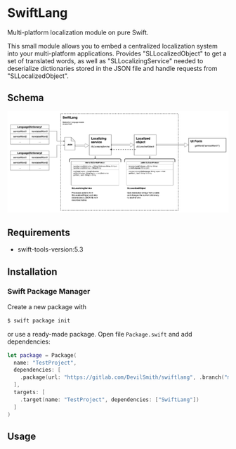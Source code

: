 # SwiftLang

Multi-platform localization module on pure Swift.

This small module allows you to embed a centralized localization system into your multi-platform applications. Provides "SLLocalizedObject" to get a set of translated words, as well as "SLLocalizingService" needed to deserialize dictionaries stored in the JSON file and handle requests from "SLLocalizedObject".

## Schema
![SchemaImage](SwiftLangSchema.jpg)

## Requirements
- swift-tools-version:5.3

## Installation

### Swift Package Manager
Create a new package with 
```bash
$ swift package init
```

or use a ready-made package. Open file `Package.swift` and add dependencies: 

```swift
let package = Package(
  name: "TestProject",
  dependencies: [
    .package(url: "https://gitlab.com/DevilSmith/swiftlang", .branch("main"))
  ],
  targets: [
    .target(name: "TestProject", dependencies: ["SwiftLang"])
  ]
)
```

## Usage
